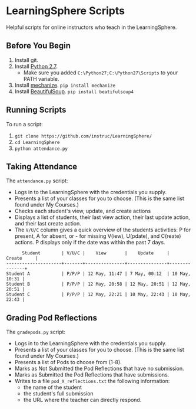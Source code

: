 # LearningSphere Scripts

Helpful scripts for online instructors who teach in the LearningSphere.

## Before You Begin

1. Install git.
2. Install [Python 2.7](https://www.python.org/downloads/).
	* Make sure you added `C:\Python27;C:\Python27\Scripts` to your PATH
	  variable.
3. Install [mechanize](http://wwwsearch.sourceforge.net/mechanize/).
	`pip install mechanize`
4. Install [BeautifulSoup](http://www.crummy.com/software/BeautifulSoup/).
	`pip install beatifulsoup4`

## Running Scripts

To run a script:

1. `git clone https://github.com/instruc/LearningSphere/`
2. `cd LearningSphere`
3. `python attendance.py`

## Taking Attendance

The `attendance.py` script:

+ Logs in to the LearningSphere with the credentials you supply.
+ Presents a list of your classes for you to choose. (This is the same 
  list found under My Courses.)
+ Checks each student's view, update, and create actions
+ Displays a list of students, their last view action, their last update
  action, and their last create action.
+ The `V/U/C` column gives a quick overview of the students activities:
  P for present, A for absent, or - for missing V(iew), U(pdate), and 
  C(reate) actions. P displays only if the date was within the past 7 days.

```
      Student        | V/U/C |    View       |    Update     |    Create     |
---------------------+-------+---------------+---------------+---------------+
Student A            | P/P/P | 12 May, 11:47 | 7 May, 00:12  | 10 May, 10:31 |
Student B            | P/P/P | 12 May, 20:58 | 12 May, 20:51 | 12 May, 20:51 |
Student C            | P/P/P | 12 May, 22:21 | 10 May, 22:43 | 10 May, 22:43 |

```

## Grading Pod Reflections

The `gradepods.py` script:

+ Logs in to the LearningSphere with the credentials you supply.
+ Presents a list of your classes for you to choose. (This is the same 
  list found under My Courses.)
+ Presents a list of Pods to choose from (1-8).
+ Marks as Not Submitted the Pod Reflections that have no submission.
+ Marks as Submitted the Pod Reflections that have submissions.
+ Writes to a file `pod_X_reflections.txt` the following information:
	* the name of the student
	* the student's full submission
	* the URL where the teacher can directly respond. 
